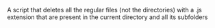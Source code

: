 A script that deletes all the regular files (not the directories) with a .js extension that are present in the current directory and all its subfolders
